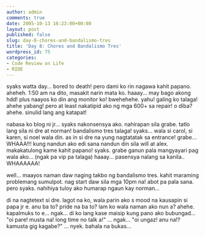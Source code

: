 ```yaml
---
author: admin
comments: true
date: 2005-10-13 16:23:00+00:00
layout: post
published: false
slug: day-8-chores-and-bandalismo-tres
title: 'Day 8: Chores and Bandalismo Tres'
wordpress_id: 75
categories:
- Code Review on Life
- RIDE
---
```


syaks watta day... bored to death! pero dami ko rin nagawa kahit papano. aheheh. 1:50 am na dito, masakit narin mata ko. haaay... may bago akong hdd! plus naayos ko din ang monitor ko! bwehehehe. yahu! galing ko talaga! ahehe yabang! pero at least nakatipid ako ng mga 600+ sa repair! o diba? ahehe. sinulid lang ang katapat!  

nabasa ko blog ni jr... syaks nakonsensya ako. nahirapan sila grabe. tatlo lang sila ni dre at norman! bandalismo tres talaga! syaks... wala si carol, si karen, si noel wala din. as in si dre na yung nagtatatak sa entrance! grabe... WHAAA!!! kung nandun ako edi sana nandun din sila will at alex. makakatulong kame kahit papano! syaks. grabe ganun pala mangyayari pag wala ako... (ngak pa vip pa talaga) haaay... pasensya nalang sa kanila.. WHAAAAAA! 

well... maayos naman daw naging takbo ng bandalismo tres. kahit maraming problemang sumulpot. nag start daw sila mga 10pm na! abot pa pala sana. pero syaks. nahihiya tuloy ako humarap ngaun kay norman... 

di na nagtetext si dre. lagot na ko, wala parin ako s mood na kausapin si papa jr e. anu ba to? pride na ba to? lam ko wala naman ako nun a? ahehe. kapalmuks to e... ngak... di ko lang kase maisip kung pano ako bubungad... "oi pare! musta na! long time no talk a!" ... ngak... "oi ungaz! anu na!? kamusta gig kagabe?" ... nyek. bahala na bukas...
